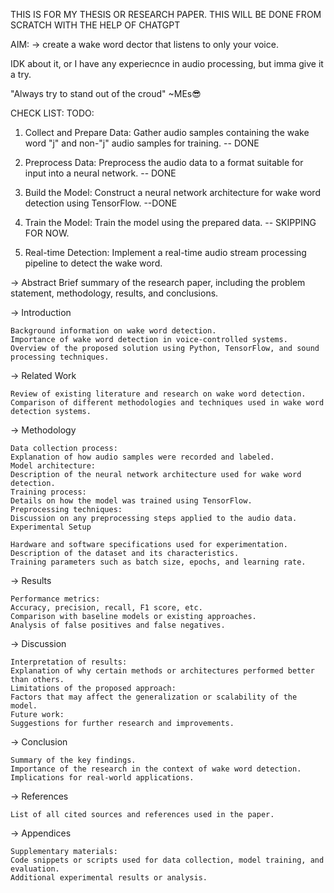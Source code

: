 THIS IS FOR MY THESIS OR RESEARCH PAPER. THIS WILL BE DONE FROM SCRATCH WITH THE HELP OF CHATGPT

AIM: 
    -> create a wake word dector that listens to only your voice. 

IDK about it, or I have any experiecnce in audio processing, but imma give it a try.

"Always try to stand out of the croud" ~MEs😎



CHECK LIST:
TODO:

1. Collect and Prepare Data: Gather audio samples containing the wake word "j" and non-"j" audio samples for training. -- DONE

2. Preprocess Data: Preprocess the audio data to a format suitable for input into a neural network. -- DONE

3. Build the Model: Construct a neural network architecture for wake word detection using TensorFlow. --DONE

4. Train the Model: Train the model using the prepared data. -- SKIPPING FOR NOW. 

5. Real-time Detection: Implement a real-time audio stream processing pipeline to detect the wake word.










-> Abstract
    Brief summary of the research paper, including the problem statement, methodology, results, and conclusions.

-> Introduction

    Background information on wake word detection.
    Importance of wake word detection in voice-controlled systems.
    Overview of the proposed solution using Python, TensorFlow, and sound processing techniques.

-> Related Work

    Review of existing literature and research on wake word detection.
    Comparison of different methodologies and techniques used in wake word detection systems.

-> Methodology

    Data collection process:
    Explanation of how audio samples were recorded and labeled.
    Model architecture:
    Description of the neural network architecture used for wake word detection.
    Training process:
    Details on how the model was trained using TensorFlow.
    Preprocessing techniques:
    Discussion on any preprocessing steps applied to the audio data.
    Experimental Setup

    Hardware and software specifications used for experimentation.
    Description of the dataset and its characteristics.
    Training parameters such as batch size, epochs, and learning rate.

-> Results

    Performance metrics:
    Accuracy, precision, recall, F1 score, etc.
    Comparison with baseline models or existing approaches.
    Analysis of false positives and false negatives.

-> Discussion

    Interpretation of results:
    Explanation of why certain methods or architectures performed better than others.
    Limitations of the proposed approach:
    Factors that may affect the generalization or scalability of the model.
    Future work:
    Suggestions for further research and improvements.

-> Conclusion

    Summary of the key findings.
    Importance of the research in the context of wake word detection.
    Implications for real-world applications.

-> References

    List of all cited sources and references used in the paper.

-> Appendices

    Supplementary materials:
    Code snippets or scripts used for data collection, model training, and evaluation.
    Additional experimental results or analysis.